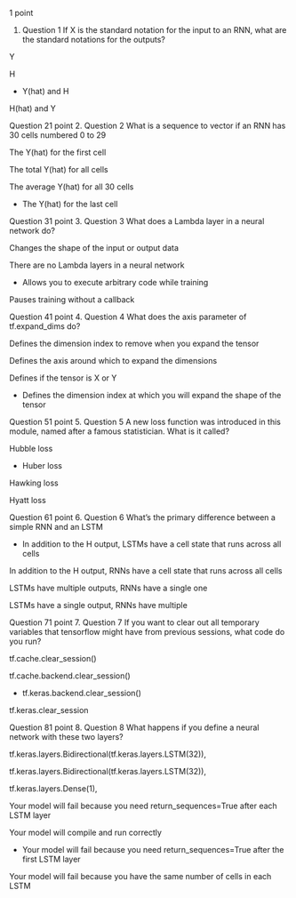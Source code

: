 1
point
1. Question 1
If X is the standard notation for the input to an RNN, what are the standard notations for the outputs?


Y


H


- Y(hat) and H


H(hat) and Y

Question 21
point
2. Question 2
What is a sequence to vector if an RNN has 30 cells numbered 0 to 29


The Y(hat) for the first cell


The total Y(hat) for all cells


The average Y(hat) for all 30 cells


- The Y(hat) for the last cell

Question 31
point
3. Question 3
What does a Lambda layer in a neural network do?


Changes the shape of the input or output data


There are no Lambda layers in a neural network


- Allows you to execute arbitrary code while training


Pauses training without a callback

Question 41
point
4. Question 4
What does the axis parameter of tf.expand_dims do?


Defines the dimension index to remove when you expand the tensor


Defines the axis around which to expand the dimensions


Defines if the tensor is X or Y


- Defines the dimension index at which you will expand the shape of the tensor

Question 51
point
5. Question 5
A new loss function was introduced in this module, named after a famous statistician. What is it called?


Hubble loss


- Huber loss


Hawking loss


Hyatt loss

Question 61
point
6. Question 6
What’s the primary difference between a simple RNN and an LSTM


- In addition to the H output, LSTMs have a cell state that runs across all cells


In addition to the H output, RNNs have a cell state that runs across all cells


LSTMs have multiple outputs, RNNs have a single one


LSTMs have a single output, RNNs have multiple

Question 71
point
7. Question 7
If you want to clear out all temporary variables that tensorflow might have from previous sessions, what code do you run?


tf.cache.clear_session()


tf.cache.backend.clear_session()


- tf.keras.backend.clear_session() 


tf.keras.clear_session

Question 81
point
8. Question 8
What happens if you define a neural network with these two layers?

tf.keras.layers.Bidirectional(tf.keras.layers.LSTM(32)),

tf.keras.layers.Bidirectional(tf.keras.layers.LSTM(32)),

tf.keras.layers.Dense(1),


Your model will fail because you need return_sequences=True after each LSTM layer


Your model will compile and run correctly


- Your model will fail because you need return_sequences=True after the first LSTM layer


Your model will fail because you have the same number of cells in each LSTM

